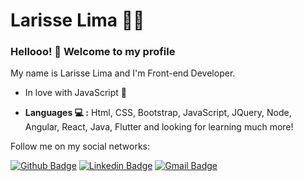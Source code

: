 # Larisse Lima :woman_technologist:


### Hellooo! 👋 Welcome to my profile

My name is Larisse Lima and I'm  Front-end Developer.

- In love with JavaScript 💛 

-  **Languages 💻 :** Html, CSS, Bootstrap, JavaScript, JQuery, Node, Angular, React, Java, Flutter and looking for learning much more!





Follow me on my social networks:


[![Github Badge](https://img.shields.io/badge/-Github-000?style=flat-square&logo=Github&logoColor=white&link=https://github.com/LarisseLima)](https://github.com/LarisseLima)
[![Linkedin Badge](https://img.shields.io/badge/-LinkedIn-blue?style=flat-square&logo=Linkedin&logoColor=white&link=https://www.linkedin.com/in/larisselima/)](https://www.linkedin.com/in/larisselima/)
[![Gmail Badge](https://img.shields.io/badge/-Gmail-c14438?style=flat-square&logo=Gmail&logoColor=white&link=mailto:larisse.lima2@gmail.com)](mailto:larisse.lima2@gmail.com)

